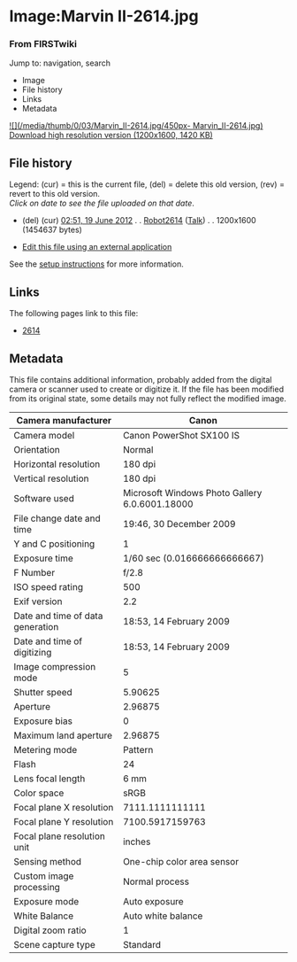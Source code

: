 

# Image:Marvin II-2614.jpg

### From FIRSTwiki

Jump to: navigation, search

  * Image
  * File history
  * Links
  * Metadata

[![](/media/thumb/0/03/Marvin_II-2614.jpg/450px-
Marvin_II-2614.jpg)](/media/0/03/Marvin_II-2614.jpg)  
[Download high resolution version (1200x1600, 1420
KB)](/media/0/03/Marvin_II-2614.jpg)

## File history

Legend: (cur) = this is the current file, (del) = delete this old version,
(rev) = revert to this old version.  
_Click on date to see the file uploaded on that date_.

  * (del) (cur) [02:51, 19 June 2012](/media/0/03/Marvin_II-2614.jpg "/media/0/03/Marvin II-2614.jpg" ) . . [Robot2614](/index.php?title=User:Robot2614&action=edit "User:Robot2614" ) ([Talk](User_talk:Robot2614 "User talk:Robot2614" )) . . 1200x1600 (1454637 bytes)
  

  * [Edit this file using an external application](/index.php?title=Image:Marvin_II-2614.jpg&action=edit&externaledit=true&mode=file "Image:Marvin II-2614.jpg" )

See the [setup
instructions](http://meta.wikimedia.org/wiki/Help:External_editors
"http://meta.wikimedia.org/wiki/Help:External_editors" ) for more information.

## Links

The following pages link to this file:

  * [2614](2614 "2614" )

## Metadata

This file contains additional information, probably added from the digital
camera or scanner used to create or digitize it. If the file has been modified
from its original state, some details may not fully reflect the modified
image.

Camera manufacturer |  Canon  
---|---  
Camera model |  Canon PowerShot SX100 IS  
Orientation |  Normal  
Horizontal resolution |  180 dpi  
Vertical resolution |  180 dpi  
Software used |  Microsoft Windows Photo Gallery 6.0.6001.18000  
File change date and time |  19:46, 30 December 2009  
Y and C positioning |  1  
Exposure time |  1/60 sec (0.016666666666667)  
F Number |  f/2.8  
ISO speed rating |  500  
Exif version |  2.2  
Date and time of data generation |  18:53, 14 February 2009  
Date and time of digitizing |  18:53, 14 February 2009  
Image compression mode |  5  
Shutter speed |  5.90625  
Aperture |  2.96875  
Exposure bias |  0  
Maximum land aperture |  2.96875  
Metering mode |  Pattern  
Flash |  24  
Lens focal length |  6 mm  
Color space |  sRGB  
Focal plane X resolution |  7111.1111111111  
Focal plane Y resolution |  7100.5917159763  
Focal plane resolution unit |  inches  
Sensing method |  One-chip color area sensor  
Custom image processing |  Normal process  
Exposure mode |  Auto exposure  
White Balance |  Auto white balance  
Digital zoom ratio |  1  
Scene capture type |  Standard  
  
